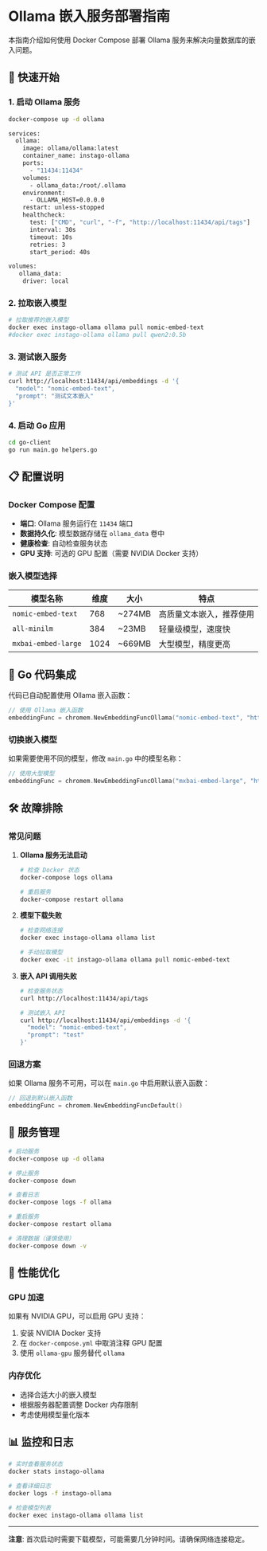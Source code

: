 # Ollama 嵌入服务部署指南

本指南介绍如何使用 Docker Compose 部署 Ollama 服务来解决向量数据库的嵌入问题。

## 🚀 快速开始

### 1. 启动 Ollama 服务

```bash
docker-compose up -d ollama

services:
  ollama:
    image: ollama/ollama:latest
    container_name: instago-ollama
    ports:
      - "11434:11434"
    volumes:
      - ollama_data:/root/.ollama
    environment:
      - OLLAMA_HOST=0.0.0.0
    restart: unless-stopped
    healthcheck:
      test: ["CMD", "curl", "-f", "http://localhost:11434/api/tags"]
      interval: 30s
      timeout: 10s
      retries: 3
      start_period: 40s

volumes:
   ollama_data:
    driver: local
```

### 2. 拉取嵌入模型

```bash
# 拉取推荐的嵌入模型
docker exec instago-ollama ollama pull nomic-embed-text
#docker exec instago-ollama ollama pull qwen2:0.5b
```

### 3. 测试嵌入服务

```bash
# 测试 API 是否正常工作
curl http://localhost:11434/api/embeddings -d '{
  "model": "nomic-embed-text",
  "prompt": "测试文本嵌入"
}'
```

### 4. 启动 Go 应用

```bash
cd go-client
go run main.go helpers.go
```

## 📋 配置说明

### Docker Compose 配置

- **端口**: Ollama 服务运行在 `11434` 端口
- **数据持久化**: 模型数据存储在 `ollama_data` 卷中
- **健康检查**: 自动检查服务状态
- **GPU 支持**: 可选的 GPU 配置（需要 NVIDIA Docker 支持）

### 嵌入模型选择

| 模型名称 | 维度 | 大小 | 特点 |
|---------|------|------|------|
| `nomic-embed-text` | 768 | ~274MB | 高质量文本嵌入，推荐使用 |
| `all-minilm` | 384 | ~23MB | 轻量级模型，速度快 |
| `mxbai-embed-large` | 1024 | ~669MB | 大型模型，精度更高 |

## 🔧 Go 代码集成

代码已自动配置使用 Ollama 嵌入函数：

```go
// 使用 Ollama 嵌入函数
embeddingFunc = chromem.NewEmbeddingFuncOllama("nomic-embed-text", "http://localhost:11434/api")
```

### 切换嵌入模型

如果需要使用不同的模型，修改 `main.go` 中的模型名称：

```go
// 使用大型模型
embeddingFunc = chromem.NewEmbeddingFuncOllama("mxbai-embed-large", "http://localhost:11434/api")
```

## 🛠️ 故障排除

### 常见问题

1. **Ollama 服务无法启动**
   ```bash
   # 检查 Docker 状态
   docker-compose logs ollama
   
   # 重启服务
   docker-compose restart ollama
   ```

2. **模型下载失败**
   ```bash
   # 检查网络连接
   docker exec instago-ollama ollama list
   
   # 手动拉取模型
   docker exec -it instago-ollama ollama pull nomic-embed-text
   ```

3. **嵌入 API 调用失败**
   ```bash
   # 检查服务状态
   curl http://localhost:11434/api/tags
   
   # 测试嵌入 API
   curl http://localhost:11434/api/embeddings -d '{
     "model": "nomic-embed-text",
     "prompt": "test"
   }'
   ```

### 回退方案

如果 Ollama 服务不可用，可以在 `main.go` 中启用默认嵌入函数：

```go
// 回退到默认嵌入函数
embeddingFunc = chromem.NewEmbeddingFuncDefault()
```

## 🔄 服务管理

```bash
# 启动服务
docker-compose up -d ollama

# 停止服务
docker-compose down

# 查看日志
docker-compose logs -f ollama

# 重启服务
docker-compose restart ollama

# 清理数据（谨慎使用）
docker-compose down -v
```

## 🎯 性能优化

### GPU 加速

如果有 NVIDIA GPU，可以启用 GPU 支持：

1. 安装 NVIDIA Docker 支持
2. 在 `docker-compose.yml` 中取消注释 GPU 配置
3. 使用 `ollama-gpu` 服务替代 `ollama`

### 内存优化

- 选择合适大小的嵌入模型
- 根据服务器配置调整 Docker 内存限制
- 考虑使用模型量化版本

## 📊 监控和日志

```bash
# 实时查看服务状态
docker stats instago-ollama

# 查看详细日志
docker logs -f instago-ollama

# 检查模型列表
docker exec instago-ollama ollama list
```

---

**注意**: 首次启动时需要下载模型，可能需要几分钟时间。请确保网络连接稳定。